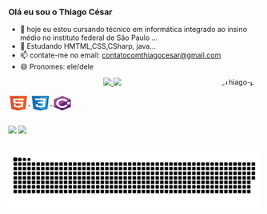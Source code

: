 ### Olá eu sou o Thiago César


- 🔭 hoje eu estou cursando técnico em informática integrado ao insino médio no instituto federal de São Paulo  ...
- 🌱 Estudando HMTML,CSS,CSharp, java...
- 📫 contate-me no email: contatocomthiagocesar@gmail.com
- 😄 Pronomes: ele/dele

<div align="center">
  <a href="https://github.com/Lug7">
  <img height="180em" src="https://github-readme-stats.vercel.app/api?username=Lug7&show_icons=true&theme=tokyonight&include_all_commits=true&count_private=true"/>
  <img height="180em" src="https://github-readme-stats.vercel.app/api/top-langs/?username=rafaballerini&layout=compact&langs_count=7&theme=tokyonight"/>
  <img align="right" alt="Thiago-pic" height="150" style="border-radius:70px;" src="https://cdn.discordapp.com/attachments/798733917879795715/982680196127809587/download20220606131907.png?width=676&height=676">

   </div>

<div style="display: inline_block"><br>

  <img align="center" alt="Thiago-HTML" height="30" width="40" src="https://raw.githubusercontent.com/devicons/devicon/master/icons/html5/html5-original.svg">
  <img align="center" alt="Thiago-CSS" height="30" width="40" src="https://raw.githubusercontent.com/devicons/devicon/master/icons/css3/css3-original.svg">
  <img align="center" alt="Thiago-Csharp" height="30" width="40" src="https://raw.githubusercontent.com/devicons/devicon/master/icons/csharp/csharp-original.svg">

</div>
  
  ##
  
  <div>
     <a href="https://www.linkedin.com/in/thiago-césar-328092236/" target="_blank"><img src="https://img.shields.io/badge/-LinkedIn-%230077B5?style=for-the-badge&logo=linkedin&logoColor=white" target="_blank"></a> 
     <a href = "mailto:contatocomthiagocesar@gmail.com"><img src="https://img.shields.io/badge/-Gmail-%23333?style=for-the-badge&logo=gmail&logoColor=white" target="_blank"></a>
  </div>
  
  ##
  

  ![snake gif](https://github.com/Lug7/Lug7/blob/output/github-contribution-grid-snake.svg)
 
